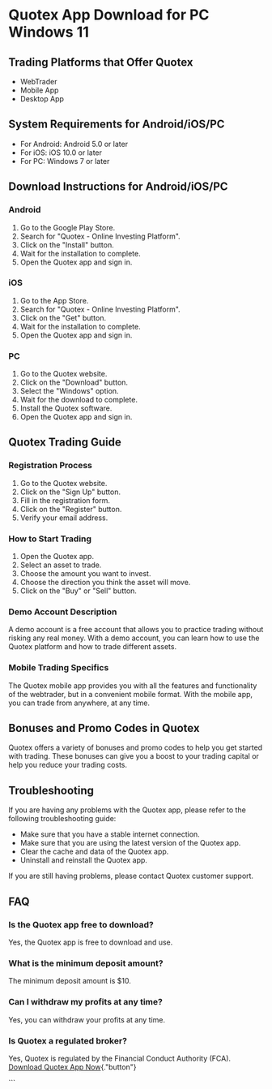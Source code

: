# Quotex App Download for PC Windows 11

## Trading Platforms that Offer Quotex

-   WebTrader
-   Mobile App
-   Desktop App

## System Requirements for Android/iOS/PC

-   For Android: Android 5.0 or later
-   For iOS: iOS 10.0 or later
-   For PC: Windows 7 or later

## Download Instructions for Android/iOS/PC

### Android

1.  Go to the Google Play Store.
2.  Search for "Quotex - Online Investing Platform".
3.  Click on the "Install" button.
4.  Wait for the installation to complete.
5.  Open the Quotex app and sign in.

### iOS

1.  Go to the App Store.
2.  Search for "Quotex - Online Investing Platform".
3.  Click on the "Get" button.
4.  Wait for the installation to complete.
5.  Open the Quotex app and sign in.

### PC

1.  Go to the Quotex website.
2.  Click on the "Download" button.
3.  Select the "Windows" option.
4.  Wait for the download to complete.
5.  Install the Quotex software.
6.  Open the Quotex app and sign in.

## Quotex Trading Guide

### Registration Process

1.  Go to the Quotex website.
2.  Click on the "Sign Up" button.
3.  Fill in the registration form.
4.  Click on the "Register" button.
5.  Verify your email address.

### How to Start Trading

1.  Open the Quotex app.
2.  Select an asset to trade.
3.  Choose the amount you want to invest.
4.  Choose the direction you think the asset will move.
5.  Click on the "Buy" or "Sell" button.

### Demo Account Description

A demo account is a free account that allows you to practice trading
without risking any real money. With a demo account, you can learn how
to use the Quotex platform and how to trade different assets.

### Mobile Trading Specifics

The Quotex mobile app provides you with all the features and
functionality of the webtrader, but in a convenient mobile format. With
the mobile app, you can trade from anywhere, at any time.

## Bonuses and Promo Codes in Quotex

Quotex offers a variety of bonuses and promo codes to help you get
started with trading. These bonuses can give you a boost to your trading
capital or help you reduce your trading costs.

## Troubleshooting

If you are having any problems with the Quotex app, please refer to the
following troubleshooting guide:

-   Make sure that you have a stable internet connection.
-   Make sure that you are using the latest version of the Quotex app.
-   Clear the cache and data of the Quotex app.
-   Uninstall and reinstall the Quotex app.

If you are still having problems, please contact Quotex customer
support.

## FAQ

### Is the Quotex app free to download?

Yes, the Quotex app is free to download and use.

### What is the minimum deposit amount?

The minimum deposit amount is \$10.

### Can I withdraw my profits at any time?

Yes, you can withdraw your profits at any time.

### Is Quotex a regulated broker?

Yes, Quotex is regulated by the Financial Conduct Authority (FCA).
[Download Quotex App
Now](\%22https://traff.sbs/quotexonelink\%22){."button"}

\`\`\`

